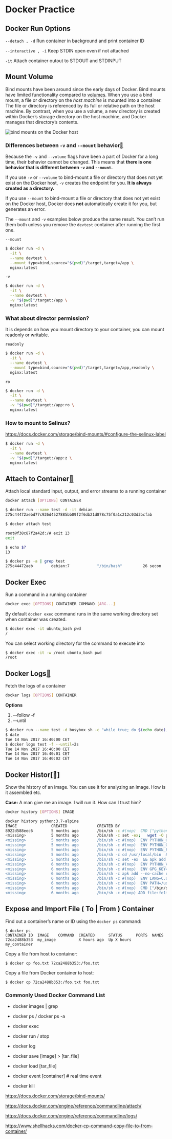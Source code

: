 # Docker Practice

## Docker Run Options

``--detach , -d`` Run container in background and print container ID

``--interactive , -i``  Keep STDIN open even if not attached

``-it``  Attach container outout to STDOUT and STDINPUT



## Mount Volume

Bind mounts have been around since the early days of Docker. Bind mounts have limited functionality compared to [volumes](https://docs.docker.com/storage/volumes/). When you use a bind mount, a file or directory on the *host machine* is mounted into a container. The file or directory is referenced by its full or relative path on the host machine. By contrast, when you use a volume, a new directory is created within Docker’s storage directory on the host machine, and Docker manages that directory’s contents.

![bind mounts on the Docker host](https://docs.docker.com/storage/images/types-of-mounts-bind.png)

### Differences between `-v` and `--mount` behavior[🔗](https://docs.docker.com/storage/bind-mounts/#differences-between--v-and---mount-behavior)

Because the `-v` and `--volume` flags have been a part of Docker for a long time, their behavior cannot be changed. This means that **there is one behavior that is different between `-v` and `--mount`.**

If you use `-v` or `--volume` to bind-mount a file or directory that does not yet exist on the Docker host, `-v` creates the endpoint for you. **It is always created as a directory.**

If you use `--mount` to bind-mount a file or directory that does not yet exist on the Docker host, Docker does **not** automatically create it for you, but generates an error.

The `--mount` and `-v` examples below produce the same result. You can’t run them both unless you remove the `devtest` container after running the first one.

``--mount``

```sh
$ docker run -d \
  -it \
  --name devtest \
  --mount type=bind,source="$(pwd)"/target,target=/app \
  nginx:latest
```

``-v``

```sh
$ docker run -d \
  -it \
  --name devtest \
  -v "$(pwd)"/target:/app \
  nginx:latest
```

### What about director permission?

It is depends on how you mount directory to your container, you can mount readonly or writable. 

``readonly``

```sh
$ docker run -d \
  -it \
  --name devtest \
  --mount type=bind,source="$(pwd)"/target,target=/app,readonly \
  nginx:latest
```

`ro`

```sh
$ docker run -d \
  -it \
  --name devtest \
  -v "$(pwd)"/target:/app:ro \
  nginx:latest
```



### How to mount to Selinux?

https://docs.docker.com/storage/bind-mounts/#configure-the-selinux-label

```sh
$ docker run -d \
  -it \
  --name devtest \
  -v "$(pwd)"/target:/app:z \
  nginx:latest
```



## Attach to Container[🔗](https://docs.docker.com/engine/reference/commandline/attach/)

Attach local standard input, output, and error streams to a running container

```sh
docker attach [OPTIONS] CONTAINER
```

```sh
$ docker run --name test -d -it debian
275c44472aebd77c926d4527885bb09f2f6db21d878c75f0a1c212c03d3bcfab

$ docker attach test

root@f38c87f2a42d:/# exit 13
exit

$ echo $?
13

$ docker ps -a | grep test
275c44472aeb        debian:7            "/bin/bash"         26 secon
```

## Docker Exec

Run a command in a running container

```sh
docker exec [OPTIONS] CONTAINER COMMAND [ARG...]
```



By default `docker exec` command runs in the same working directory set when container was created.

```sh
$ docker exec -it ubuntu_bash pwd
/
```

You can select working directory for the command to execute into

```sh
$ docker exec -it -w /root ubuntu_bash pwd
/root
```



## Docker Logs[🔗](https://docs.docker.com/engine/reference/commandline/attach/)

Fetch the logs of a container

```sh
docker logs [OPTIONS] CONTAINER
```



**Options**

1. --follow -f
2. --until

```sh
$ docker run --name test -d busybox sh -c "while true; do $(echo date); sleep 1; done"
$ date
Tue 14 Nov 2017 16:40:00 CET
$ docker logs test -f --until=2s
Tue 14 Nov 2017 16:40:00 CET
Tue 14 Nov 2017 16:40:01 CET
Tue 14 Nov 2017 16:40:02 CET
```



## Docker Histor[🔗]

Show the history of an image. You can use it for analyzing an image. How is it assembled etc.

**Case:** A man give me an image. I will run it. How can I trust him?

```sh
docker history [OPTIONS] IMAGE
```



```sh
docker history python:3.7-alpine
IMAGE               CREATED             CREATED BY                                      SIZE                COMMENT
8922d588eec6        5 months ago        /bin/sh -c #(nop)  CMD ["python3"]              0B                  
<missing>           5 months ago        /bin/sh -c set -ex;   wget -O get-pip.py "$P…   6.25MB              
<missing>           5 months ago        /bin/sh -c #(nop)  ENV PYTHON_GET_PIP_SHA256…   0B                  
<missing>           5 months ago        /bin/sh -c #(nop)  ENV PYTHON_GET_PIP_URL=ht…   0B                  
<missing>           5 months ago        /bin/sh -c #(nop)  ENV PYTHON_PIP_VERSION=19…   0B                  
<missing>           5 months ago        /bin/sh -c cd /usr/local/bin  && ln -s idle3…   32B                 
<missing>           5 months ago        /bin/sh -c set -ex  && apk add --no-cache --…   86.1MB              
<missing>           6 months ago        /bin/sh -c #(nop)  ENV PYTHON_VERSION=3.7.5     0B                  
<missing>           6 months ago        /bin/sh -c #(nop)  ENV GPG_KEY=0D96DF4D4110E…   0B                  
<missing>           6 months ago        /bin/sh -c apk add --no-cache ca-certificates   551kB               
<missing>           6 months ago        /bin/sh -c #(nop)  ENV LANG=C.UTF-8             0B                  
<missing>           6 months ago        /bin/sh -c #(nop)  ENV PATH=/usr/local/bin:/…   0B                  
<missing>           6 months ago        /bin/sh -c #(nop)  CMD ["/bin/sh"]              0B                  
<missing>           6 months ago        /bin/sh -c #(nop) ADD file:fe1f09249227e2da2…   
```





## Expose and Import File ( To | From )  Container

Find out a container’s name or ID using the `docker ps` command:

```
$ docker ps
CONTAINER ID  IMAGE    COMMAND  CREATED      STATUS      PORTS  NAMES
72ca2488b353  my_image          X hours ago  Up X hours         my_container
```

Copy a file from host to container:

```
$ docker cp foo.txt 72ca2488b353:/foo.txt
```

Copy a file from Docker container to host:

```
$ docker cp 72ca2488b353:/foo.txt foo.txt
```



### Commonly Used Docker Command List

- docker images | grep

- docker ps / docker ps -a

- docker exec

- docker run / stop 

- docker log

- docker save [image] > [tar_file]

- docker load [tar_file]

- docker event [container] # real time event

- docker kill



https://docs.docker.com/storage/bind-mounts/

https://docs.docker.com/engine/reference/commandline/attach/

https://docs.docker.com/engine/reference/commandline/logs/

https://www.shellhacks.com/docker-cp-command-copy-file-to-from-container/